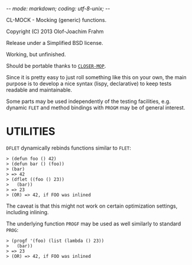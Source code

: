 -*- mode: markdown; coding: utf-8-unix; -*-

CL-MOCK - Mocking (generic) functions.

Copyright (C) 2013 Olof-Joachim Frahm

Release under a Simplified BSD license.

Working, but unfinished.

Should be portable thanks to [`CLOSER-MOP`][1].

Since it is pretty easy to just roll something like this on your own,
the main purpose is to develop a nice syntax (lispy, declarative) to
keep tests readable and maintainable.

Some parts may be used independently of the testing facilities,
e.g. dynamic `FLET` and method bindings with `PROGM` may be of general
interest.


# UTILITIES

`DFLET` dynamically rebinds functions similar to `FLET`:

    > (defun foo () 42)
    > (defun bar () (foo))
    > (bar)
    > => 42
    > (dflet ((foo () 23))
    >   (bar))
    > => 23
    > (OR) => 42, if FOO was inlined

The caveat is that this might not work on certain optimization settings,
including inlining.

The underlying function `PROGF` may be used as well similarly to standard
`PROG`:

    > (progf '(foo) (list (lambda () 23))
    >   (bar))
    > => 23
    > (OR) => 42, if FOO was inlined


[1]: http://common-lisp.net/project/closer/closer-mop.html
